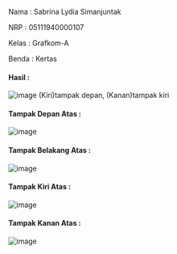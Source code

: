 Nama : Sabrina Lydia Simanjuntak

NRP : 05111940000107

Kelas : Grafkom-A

Benda : Kertas

#### Hasil :
![image](https://user-images.githubusercontent.com/83162422/136074565-9f3076d6-c45f-4814-bc88-5aeb62cbf9e2.png)
(Kiri)tampak depan, (Kanan)tampak kiri

#### Tampak Depan Atas :
![image](https://user-images.githubusercontent.com/83162422/134218378-1337a8d4-b972-4d20-a178-b853521e2177.png)

#### Tampak Belakang Atas :
![image](https://user-images.githubusercontent.com/83162422/134218849-b6a2a90c-8c58-40ec-8471-373a6106a8b7.png)

#### Tampak Kiri Atas :
![image](https://user-images.githubusercontent.com/83162422/134218942-2919d2fd-f9f5-4852-8600-25de26c09ffa.png)

#### Tampak Kanan Atas :
![image](https://user-images.githubusercontent.com/83162422/134219017-fa822394-72b9-4673-a25f-27a1acaed8ff.png)

